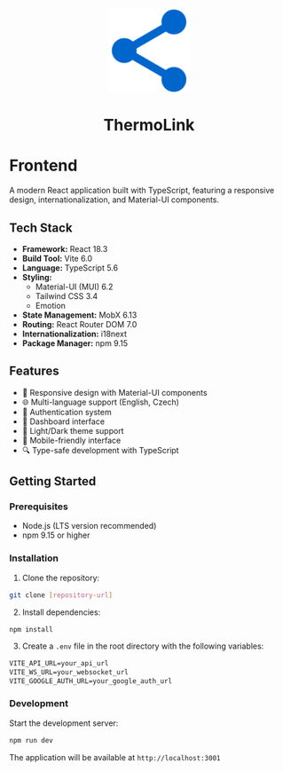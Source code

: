 <div align="center">
  <img src="frontend/public/logo.svg" alt="ThermoLink Logo" width="150" />
  <h1>ThermoLink</h1>
</div>

# Frontend

A modern React application built with TypeScript, featuring a responsive design, internationalization, and Material-UI components.

## Tech Stack

- **Framework:** React 18.3
- **Build Tool:** Vite 6.0
- **Language:** TypeScript 5.6
- **Styling:**
  - Material-UI (MUI) 6.2
  - Tailwind CSS 3.4
  - Emotion
- **State Management:** MobX 6.13
- **Routing:** React Router DOM 7.0
- **Internationalization:** i18next
- **Package Manager:** npm 9.15

## Features

- 🎨 Responsive design with Material-UI components
- 🌐 Multi-language support (English, Czech)
- 🔐 Authentication system
- 🎯 Dashboard interface
- 🎨 Light/Dark theme support
- 📱 Mobile-friendly interface
- 🔍 Type-safe development with TypeScript

## Getting Started

### Prerequisites

- Node.js (LTS version recommended)
- npm 9.15 or higher

### Installation

1. Clone the repository:

```bash
git clone [repository-url]
```

2. Install dependencies:

```bash
npm install
```

3. Create a `.env` file in the root directory with the following variables:

```env
VITE_API_URL=your_api_url
VITE_WS_URL=your_websocket_url
VITE_GOOGLE_AUTH_URL=your_google_auth_url
```

### Development

Start the development server:

```bash
npm run dev
```

The application will be available at `http://localhost:3001`
